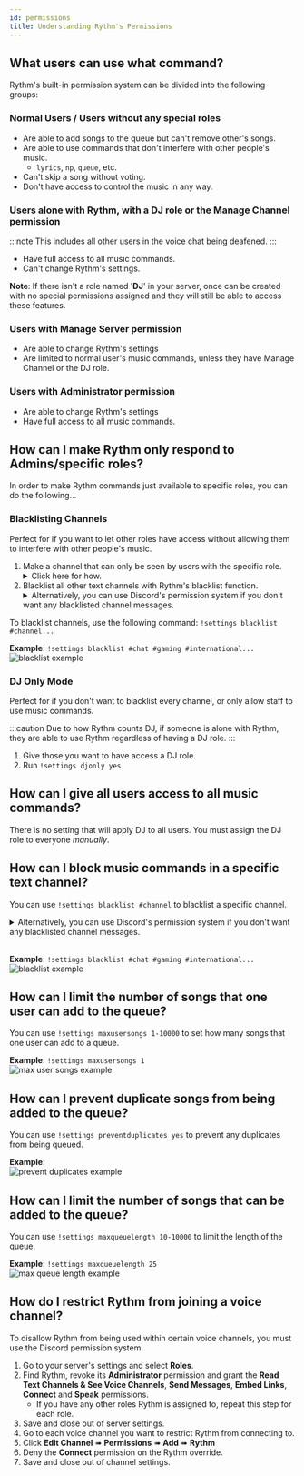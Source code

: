 ```yaml
---
id: permissions
title: Understanding Rythm's Permissions
---
```


## What users can use what command?

Rythm's built-in permission system can be divided into the following groups:

### Normal Users / Users without any special roles
 - Are able to add songs to the queue but can't remove other's songs. <!--Word it better?-->
 - Are able to use commands that don't interfere with other people's music.
   - `lyrics`, `np`, `queue`, etc.
 - Can't skip a song without voting.
 - Don't have access to control the music in any way.

### Users alone with Rythm, with a DJ role or the Manage Channel permission
:::note
This includes all other users in the voice chat being deafened.
:::
 - Have full access to all music commands.
 - Can't change Rythm's settings.

**Note**: If there isn't a role named '**DJ**' in your server, once can be created with no special permissions assigned and they will still be able to access these features.

### Users with Manage Server permission
 - Are able to change Rythm's settings
 - Are limited to normal user's music commands, unless they have Manage Channel or the DJ role.

### Users with Administrator permission
 - Are able to change Rythm's settings
 - Have full access to all music commands.

## How can I make Rythm only respond to Admins/specific roles?
In order to make Rythm commands just available to specific roles, you can do the following...

### Blacklisting Channels
Perfect for if you want to let other roles have access without allowing them to interfere with other people's music.
 1. Make a channel that can only be seen by users with the specific role.
    <details>
        <summary>Click here for how.</summary>
        <ol>
            <li><img src="/img/docs/perms/role-1.png" alt="role 1"/></li>
            <li><img src="/img/docs/perms/role-2.png" alt="role 2"/></li>
        </ol>
        <ul>
            <li>More information on how to do this can be found at <a href="https://support.discord.com/hc/en-us/articles/206029707">Discord's support page.</a></li>
        </ul>
    </details>
 2. Blacklist all other text channels with Rythm's blacklist function.
    <details>
    <summary>Alternatively, you can use Discord's permission system if you don't want any blacklisted channel messages.</summary>
    <img src="/img/docs/perms/deny-rythm.png" alt="deny rythm"/>
    </details>
 
To blacklist channels, use the following command: 
`!settings blacklist #channel...`

**Example**: `!settings blacklist #chat #gaming #international...`<br/>
![blacklist example](/img/docs/settings/blacklist-text-channel-example.png)

### DJ Only Mode
Perfect for if you don't want to blacklist every channel, or only allow staff to use music commands.

:::caution
Due to how Rythm counts DJ, if someone is alone with Rythm, they are able to use Rythm regardless of having a DJ role.
:::

 1. Give those you want to have access a DJ role.
 2. Run `!settings djonly yes`

## How can I give all users access to all music commands?
There is no setting that will apply DJ to all users.
You must assign the DJ role to everyone *manually*.

## How can I block music commands in a specific text channel?
You can use `!settings blacklist #channel` to blacklist a specific channel.

<details>
<summary>Alternatively, you can use Discord's permission system if you don't want any blacklisted channel messages.</summary>
<img src="/img/docs/perms/deny-rythm.png" alt="deny rythm"/>
</details><br/>

**Example**: `!settings blacklist #chat #gaming #international...`
![blacklist example](/img/docs/settings/blacklist-text-channel-example.png)

## How can I limit the number of songs that one user can add to the queue?
You can use `!settings maxusersongs 1-10000` to set how many songs that one user can add to a queue.

**Example**: `!settings maxusersongs 1`<br/>
![max user songs example](/img/docs/settings/max-user-songs-example.png)

## How can I prevent duplicate songs from being added to the queue?
You can use `!settings preventduplicates yes` to prevent any duplicates from being queued.

**Example**: <br/>
![prevent duplicates example](/img/docs/settings/prevent-duplicates-example.png)

## How can I limit the number of songs that can be added to the queue?
You can use `!settings maxqueuelength 10-10000` to limit the length of the queue.

**Example**: `!settings maxqueuelength 25`<br/>
![max queue length example](/img/docs/settings/max-queue-length-example.png)

## How do I restrict Rythm from joining a voice channel?
To disallow Rythm from being used within certain voice channels, you must use the Discord permission system.

1. Go to your server's settings and select **Roles**.
2. Find Rythm, revoke its **Administrator** permission and grant the **Read Text Channels & See Voice Channels**, **Send Messages**, **Embed Links**, **Connect** and **Speak** permissions.
   - If you have any other roles Rythm is assigned to, repeat this step for each role.
3. Save and close out of server settings.
4. Go to each voice channel you want to restrict Rythm from connecting to.
5. Click **Edit Channel** ➠ **Permissions** ➠ **Add** ➠ **Rythm**
6. Deny the **Connect** permission on the Rythm override.
7. Save and close out of channel settings.